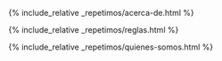 ---
---
  <main>
  
{% include_relative _repetimos/acerca-de.html %}

{% include_relative _repetimos/reglas.html %}

{% include_relative _repetimos/quienes-somos.html %}

  </main>
